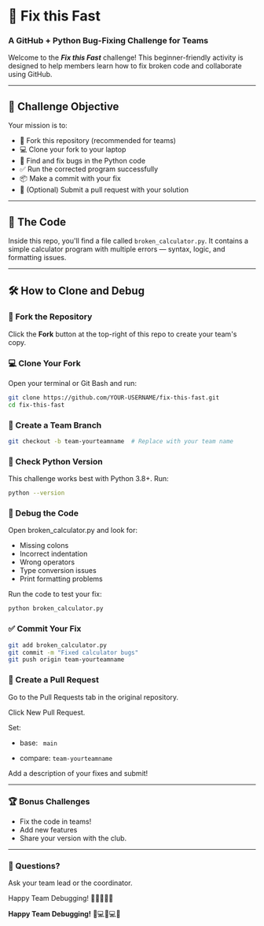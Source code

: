 # 🐞 Fix this Fast  
### A GitHub + Python Bug-Fixing Challenge for Teams

Welcome to the ***Fix this Fast*** challenge! This beginner-friendly activity is designed to help members learn how to fix broken code and collaborate using GitHub.

---

## 🎯 Challenge Objective

Your mission is to:

- 🔄 Fork this repository (recommended for teams)
- 💻 Clone your fork to your laptop
- 🐛 Find and fix bugs in the Python code
- ✅ Run the corrected program successfully
- 📦 Make a commit with your fix
- 🚀 (Optional) Submit a pull request with your solution

---

## 🧩 The Code

Inside this repo, you'll find a file called `broken_calculator.py`. It contains a simple calculator program with multiple errors — syntax, logic, and formatting issues.

---

## 🛠️ How to Clone and Debug

### 🔄 Fork the Repository
Click the **Fork** button at the top-right of this repo to create your team's copy.

### 💻 Clone Your Fork
Open your terminal or Git Bash and run:

```bash
git clone https://github.com/YOUR-USERNAME/fix-this-fast.git
cd fix-this-fast
```
### 🌿 Create a Team Branch

```bash
git checkout -b team-yourteamname  # Replace with your team name
```
### 🐍 Check Python Version

This challenge works best with Python 3.8+. Run:
```bash
python --version
```

### 🔧 Debug the Code

Open broken_calculator.py and look for:
- Missing colons
- Incorrect indentation
- Wrong operators
- Type conversion issues
- Print formatting problems

Run the code to test your fix:
```bash
python broken_calculator.py
```
### ✅ Commit Your Fix
``` bash
git add broken_calculator.py
git commit -m "Fixed calculator bugs"
git push origin team-yourteamname

```

### 🚀 Create a Pull Request

Go to the Pull Requests tab in the original repository.

Click New Pull Request.

Set:

  - base: ``` main```
   
  - compare: ```team-yourteamname```
   
Add a description of your fixes and submit!

---
### 🏆 Bonus Challenges

  - Fix the code in teams!
  - Add new features 
  - Share your version with the club.

---
### 💬 Questions?

Ask your team lead or the coordinator.

Happy Team Debugging! 👨‍💻👩‍💻✨



**Happy Team Debugging!** 👨💻👩💻✨

